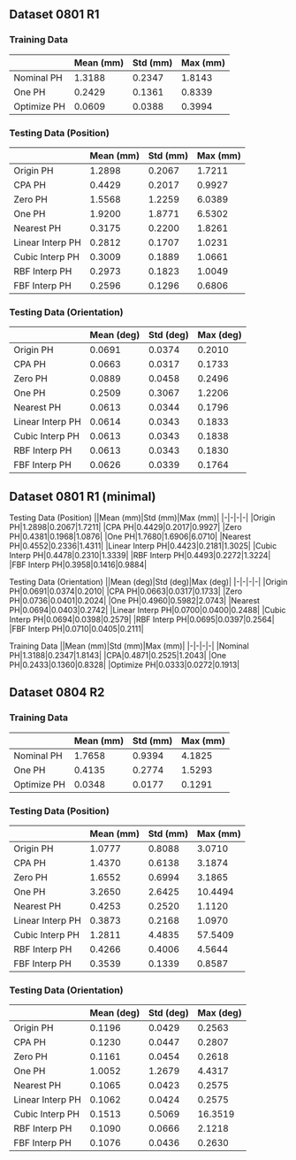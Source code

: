 ## Dataset 0801 R1

### Training Data
||Mean (mm)|Std (mm)|Max (mm)|
|-|-|-|-|
|Nominal PH|1.3188|0.2347|1.8143|
|One PH|0.2429|0.1361|0.8339|
|Optimize PH|0.0609|0.0388|0.3994|

### Testing Data (Position)
||Mean (mm)|Std (mm)|Max (mm)|
|-|-|-|-|
|Origin PH|1.2898|0.2067|1.7211|
|CPA PH|0.4429|0.2017|0.9927|
|Zero PH|1.5568|1.2259|6.0389|
|One PH|1.9200|1.8771|6.5302|
|Nearest PH|0.3175|0.2200|1.8261|
|Linear Interp PH|0.2812|0.1707|1.0231|
|Cubic Interp PH|0.3009|0.1889|1.0661|
|RBF Interp PH|0.2973|0.1823|1.0049|
|FBF Interp PH|0.2596|0.1296|0.6806|

### Testing Data (Orientation)
||Mean (deg)|Std (deg)|Max (deg)|
|-|-|-|-|
|Origin PH|0.0691|0.0374|0.2010|
|CPA PH|0.0663|0.0317|0.1733|
|Zero PH|0.0889|0.0458|0.2496|
|One PH|0.2509|0.3067|1.2206|
|Nearest PH|0.0613|0.0344|0.1796|
|Linear Interp PH|0.0614|0.0343|0.1833|
|Cubic Interp PH|0.0613|0.0343|0.1838|
|RBF Interp PH|0.0613|0.0343|0.1830|
|FBF Interp PH|0.0626|0.0339|0.1764|

## Dataset 0801 R1 (minimal)
Testing Data (Position)
||Mean (mm)|Std (mm)|Max (mm)|
|-|-|-|-|
|Origin PH|1.2898|0.2067|1.7211|
|CPA PH|0.4429|0.2017|0.9927|
|Zero PH|0.4381|0.1968|1.0876|
|One PH|1.7680|1.6906|6.0710|
|Nearest PH|0.4552|0.2336|1.4311|
|Linear Interp PH|0.4423|0.2181|1.3025|
|Cubic Interp PH|0.4478|0.2310|1.3339|
|RBF Interp PH|0.4493|0.2272|1.3224|
|FBF Interp PH|0.3958|0.1416|0.9884|

Testing Data (Orientation)
||Mean (deg)|Std (deg)|Max (deg)|
|-|-|-|-|
|Origin PH|0.0691|0.0374|0.2010|
|CPA PH|0.0663|0.0317|0.1733|
|Zero PH|0.0736|0.0401|0.2024|
|One PH|0.4960|0.5982|2.0743|
|Nearest PH|0.0694|0.0403|0.2742|
|Linear Interp PH|0.0700|0.0400|0.2488|
|Cubic Interp PH|0.0694|0.0398|0.2579|
|RBF Interp PH|0.0695|0.0397|0.2564|
|FBF Interp PH|0.0710|0.0405|0.2111|

Training Data
||Mean (mm)|Std (mm)|Max (mm)|
|-|-|-|-|
|Nominal PH|1.3188|0.2347|1.8143|
|CPA|0.4871|0.2525|1.2043|
|One PH|0.2433|0.1360|0.8328|
|Optimize PH|0.0333|0.0272|0.1913|

## Dataset 0804 R2

### Training Data
||Mean (mm)|Std (mm)|Max (mm)|
|-|-|-|-|
|Nominal PH|1.7658|0.9394|4.1825|
|One PH|0.4135|0.2774|1.5293|
|Optimize PH|0.0348|0.0177|0.1291|

### Testing Data (Position)
||Mean (mm)|Std (mm)|Max (mm)|
|-|-|-|-|
|Origin PH|1.0777|0.8088|3.0710|
|CPA PH|1.4370|0.6138|3.1874|
|Zero PH|1.6552|0.6994|3.1865|
|One PH|3.2650|2.6425|10.4494|
|Nearest PH|0.4253|0.2520|1.1120|
|Linear Interp PH|0.3873|0.2168|1.0970|
|Cubic Interp PH|1.2811|4.4835|57.5409|
|RBF Interp PH|0.4266|0.4006|4.5644|
|FBF Interp PH|0.3539|0.1339|0.8587|

### Testing Data (Orientation)
||Mean (deg)|Std (deg)|Max (deg)|
|-|-|-|-|
|Origin PH|0.1196|0.0429|0.2563|
|CPA PH|0.1230|0.0447|0.2807|
|Zero PH|0.1161|0.0454|0.2618|
|One PH|1.0052|1.2679|4.4317|
|Nearest PH|0.1065|0.0423|0.2575|
|Linear Interp PH|0.1062|0.0424|0.2575|
|Cubic Interp PH|0.1513|0.5069|16.3519|
|RBF Interp PH|0.1090|0.0666|2.1218|
|FBF Interp PH|0.1076|0.0436|0.2630|